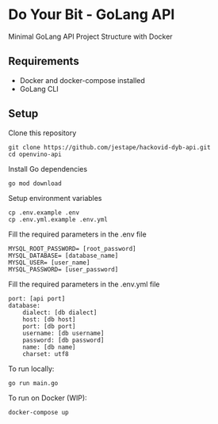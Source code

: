 
# Do Your Bit - GoLang API

Minimal GoLang API Project Structure with Docker

## Requirements

 - Docker and docker-compose installed
 - GoLang CLI

## Setup
Clone this repository

    git clone https://github.com/jestape/hackovid-dyb-api.git
    cd openvino-api

Install Go dependencies

    go mod download

Setup environment variables
    
    cp .env.example .env
    cp .env.yml.example .env.yml

Fill the required parameters in the .env file

    MYSQL_ROOT_PASSWORD= [root_password]
    MYSQL_DATABASE= [database_name]
    MYSQL_USER= [user_name]
    MYSQL_PASSWORD= [user_password] 

Fill the required parameters in the .env.yml file

    port: [api port]
    database:
	    dialect: [db dialect]
	    host: [db host]
	    port: [db port]
	    username: [db username]
	    password: [db password]
	    name: [db name]
	    charset: utf8

To run locally:

    go run main.go

To run on Docker (WIP):

    docker-compose up
